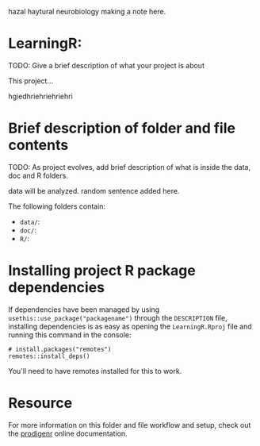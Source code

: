hazal haytural neurobiology 
making a note here.


# LearningR:

TODO: Give a brief description of what your project is about

This project...

hgiedhriehriehriehri

# Brief description of folder and file contents

TODO: As project evolves, add brief description of what is inside the data, doc and R folders.

data will be analyzed.
random sentence added here. 


The following folders contain:

- `data/`:
- `doc/`:
- `R/`:

# Installing project R package dependencies

If dependencies have been managed by using `usethis::use_package("packagename")`
through the `DESCRIPTION` file, installing dependencies is as easy as opening the
`LearningR.Rproj` file and running this command in the console:

    # install.packages("remotes")
    remotes::install_deps()

You'll need to have remotes installed for this to work.

# Resource

For more information on this folder and file workflow and setup, check
out the [prodigenr](https://rostools.github.io/prodigenr) online
documentation.
